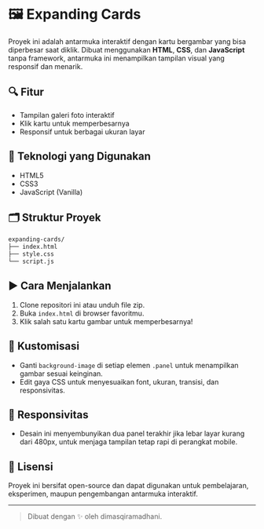 # 🖼️ Expanding Cards

Proyek ini adalah antarmuka interaktif dengan kartu bergambar yang bisa diperbesar saat diklik. Dibuat menggunakan **HTML**, **CSS**, dan **JavaScript** tanpa framework, antarmuka ini menampilkan tampilan visual yang responsif dan menarik.

## 🔍 Fitur

- Tampilan galeri foto interaktif
- Klik kartu untuk memperbesarnya
- Responsif untuk berbagai ukuran layar

## 🧰 Teknologi yang Digunakan

- HTML5  
- CSS3  
- JavaScript (Vanilla)

## 🗂️ Struktur Proyek

```bash
expanding-cards/
├── index.html
├── style.css
└── script.js
```

## ▶️ Cara Menjalankan

1. Clone repositori ini atau unduh file zip.
2. Buka `index.html` di browser favoritmu.
3. Klik salah satu kartu gambar untuk memperbesarnya!

## 📐 Kustomisasi

- Ganti `background-image` di setiap elemen `.panel` untuk menampilkan gambar sesuai keinginan.
- Edit gaya CSS untuk menyesuaikan font, ukuran, transisi, dan responsivitas.

## 📱 Responsivitas

- Desain ini menyembunyikan dua panel terakhir jika lebar layar kurang dari 480px, untuk menjaga tampilan tetap rapi di perangkat mobile.

## 🪪 Lisensi

Proyek ini bersifat open-source dan dapat digunakan untuk pembelajaran, eksperimen, maupun pengembangan antarmuka interaktif.

---

> Dibuat dengan ✨ oleh dimasqiramadhani.
